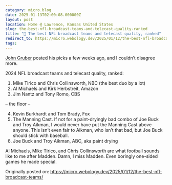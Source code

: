 ```yaml
---
category: micro.blog
date: 2025-01-13T02:00:08.000000Z
layout: post
location: Home @ Lawrence, Kansas United States
slug: the-best-nfl-broadcast-teams-and-telecast-quality-ranked
title: "🏈 The best NFL broadcast teams and telecast quality, ranked"
redirect_to: https://micro.webology.dev/2025/01/12/the-best-nfl-broadcast-teams/
tags:
---
```


[John Gruber](https://mastodon.social/@gruber/113779696867783170) posted his picks a few weeks ago, and I couldn’t disagree more.

2024 NFL broadcast teams and telecast quality, ranked:

1. Mike Tirico and Chris Collinsworth, NBC (the best duo by a lot)
2. Al Michaels and Kirk Herbstreit, Amazon
3. Jim Nantz and Tony Romo, CBS

– the floor –

4. Kevin Burkhardt and Tom Brady, Fox
5. The Manning Cast. If not for a paint-dryingly bad combo of Joe Buck and Troy Aikman, I would never have put the Manning Cast above anyone. This isn’t even fair to Aikman, who isn’t that bad, but Joe Buck should stick with baseball.
6. Joe Buck and Troy Aikman, ABC, aka paint drying

Al Michaels, Mike Tirico, and Chris Collinsworth are what football sounds like to me after Madden. Damn, I miss Madden. Even boringly one-sided games he made special.

Originally posted on: https://micro.webology.dev/2025/01/12/the-best-nfl-broadcast-teams/
